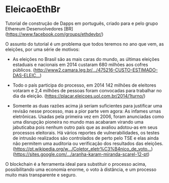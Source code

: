 # EleicaoEthBr
Tutorial de construção de Dapps em português, criado para e pelo grupo Ethereum Desenvolvedores [BR] (https://www.facebook.com/groups/ethdevbr/)

O assunto do tutorial é um problema que todos teremos no ano que vem, as eleições, por uma série de motivos:

- As eleições no Brasil são as mais caras do mundo, as últimas eleições estaduais e nacionais em 2014 custaram 680 milhões aos cofres públicos. (http://www2.camara.leg.br/…/475216-CUSTO-ESTIMADO-DAS-ELEIC…)

- Todo o país participa do processo, em 2014 142 milhões de eleitores votaram e 2,4 milhões de pessoas foram convocadas para trabalhar no dia da eleição. (https://placar.eleicoes.uol.com.br/2014/1turno/)

- Somente as duas razões acima já seriam suficientes para justificar uma revisão nesse processo, mas a pior parte vem agora: As infames urnas eletrônicas. Usadas pela primeira vez em 2006, foram anunciadas como uma disrupção pioneira no mundo mas acabaram virando uma jabuticaba pois nenhum outro país que as avaliou adotou-as em seus processos eleitorais. Há vários reportes de vulnerabilidades, os testes de intrusão realizados são controlados de perto pelo TSE e elas ainda não permitem uma auditoria ou verificação dos resultados das eleições. (https://pt.wikipedia.org/w…/Coletor_eletr%C3%B4nico_de_voto…) (https://sites.google.com/…/aranha-karam-miranda-scarel-12-pt)

O blockchain é a ferramenta ideal para substituir o processo acima, possibilitando uma economia enorme, o voto à distância, e um processo muito mais transparente e seguro.
